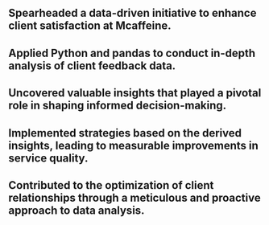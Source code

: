 ## Spearheaded a data-driven initiative to enhance client satisfaction at Mcaffeine.
## Applied Python and pandas to conduct in-depth analysis of client feedback data.
## Uncovered valuable insights that played a pivotal role in shaping informed decision-making.
## Implemented strategies based on the derived insights, leading to measurable improvements in service quality.
## Contributed to the optimization of client relationships through a meticulous and proactive approach to data analysis.
